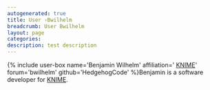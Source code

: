 ```yaml
---
autogenerated: true
title: User ›Bwilhelm
breadcrumb: User Bwilhelm
layout: page
categories: 
description: test description
---
```


{% include user-box name='Benjamin Wilhelm' affiliation=' [KNIME](https://www.knime.com)' forum='bwilhelm' github='HedgehogCode' %}Benjamin is a software developer for [KNIME](https://www.knime.com).
